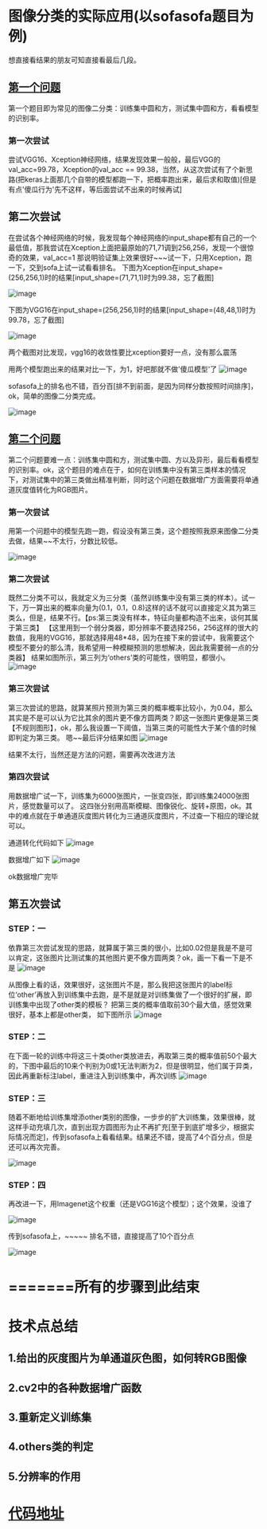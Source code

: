 # 图像分类的实际应用(以sofasofa题目为例)

想直接看结果的朋友可知直接看最后几段。

## [第一个问题](http://sofasofa.io/competition.php?id=6)

第一个题目即为常见的图像二分类：训练集中圆和方，测试集中圆和方，看看模型的识别率。

### 第一次尝试

尝试VGG16、Xception神经网络，结果发现效果一般般，最后VGG的val_acc=99.78，Xception的val_acc == 99.38，当然，从这次尝试有了个新思路(把keras上面那几个自带的模型都跑一下，把概率跑出来，最后求和取值)[但是有点'傻瓜行为'先不这样，等后面尝试不出来的时候再试]

## 第二次尝试
在尝试各个神经网络的时候，我发现每个神经网络的input_shape都有自己的一个最低值，那我尝试在Xception上面把最原始的71,71调到256,256，发现一个很惊奇的效果，val_acc=1 那说明验证集上效果很好~~~试一下，只用Xception，跑一下，交到sofa上试一试看看排名。
下图为Xception在input_shape=(256,256,1)时的结果[input_shape=(71,71,1)时为99.38，忘了截图]

![image](https://user-images.githubusercontent.com/50792908/67395705-04dfe080-f5d9-11e9-9549-2446767141e9.png)

下图为VGG16在input_shape=(256,256,1)时的结果[input_shape=(48,48,1)时为99.78，忘了截图]

![image](https://user-images.githubusercontent.com/50792908/67397036-2f329d80-f5db-11e9-8b2d-0e170c724c5e.png)

两个截图对比发现，vgg16的收敛性要比xception要好一点，没有那么震荡


用两个模型跑出来的结果对比一下，为1，好吧那就不做'傻瓜模型'了
![image](https://user-images.githubusercontent.com/50792908/67397619-05c64180-f5dc-11e9-9f72-36afa4286b31.png)

sofasofa上的排名也不错，百分百[排不到前面，是因为同样分数按照时间排序]，ok，简单的图像二分类完成。

![image](https://user-images.githubusercontent.com/50792908/67489367-0a562d00-f6a4-11e9-88a6-5166a42bb9d1.png)

## [第二个问题](http://sofasofa.io/competition.php?id=9)

第二个问题要难一点：训练集中圆和方，测试集中圆、方以及异形，最后看看模型的识别率。ok，这个题目的难点在于，如何在训练集中没有第三类样本的情况下，对测试集中的第三类做出精准判断，同时这个问题在数据增广方面需要将单通道灰度值转化为RGB图片。

### 第一次尝试

用第一个问题中的模型先跑一跑，假设没有第三类，这个题按照我原来图像二分类去做，结果~~不太行，分数比较低。

![image](https://user-images.githubusercontent.com/50792908/67490012-23131280-f6a5-11e9-99fa-bd5663d1b2de.png)

### 第二次尝试

既然二分类不可以，我就定义为三分类（虽然训练集中没有第三类的样本）。试一下，万一算出来的概率向量为(0.1，0.1，0.8)这样的话不就可以直接定义其为第三类么，但是，结果不行。【ps:第三类没有样本，特征向量都构造不出来，谈何其属于第三类】
【这里用到一个弱分类器，即分辨率不要选择256，256这样的很大的数值，我用的VGG16，那就选择用48*48，因为在接下来的尝试中，我需要这个模型不要分的那么清，我希望用一种模糊预测的思想解决，因此我需要弱一点的分类器】
结果如图所示，第三列为‘others’类的可能性，很明显，都很小。
![image](https://user-images.githubusercontent.com/50792908/67285007-4e60fa80-f509-11e9-8798-b331763561cb.png)

### 第三次尝试 
第三次尝试的思路，就算某照片预测为第三类的概率概率比较小，为0.04，那么其实是不是可以认为它比其余的图片更不像方圆两类？即这一张图片更像是第三类【不规则图形】，ok，那么我设置一下阈值，当第三类的可能性大于某个值的时候即判定为第三类。
嗯~~最后评分结果如图
![image](https://user-images.githubusercontent.com/50792908/67619128-634fcd80-f82a-11e9-886e-ccbe32a459b1.png)

结果不太行，当然还是方法的问题，需要再次改进方法



### 第四次尝试 
用数据增广试一下，训练集为6000张图片，一张变四张，即训练集24000张图片，感觉数量可以了。
这四张分别用高斯模糊、图像锐化、旋转+原图，ok。其中的难点就在于单通道灰度图片转化为三通道灰度图片，不过查一下相应的理论就可以。

通道转化代码如下
![image](https://user-images.githubusercontent.com/50792908/67619227-7adb8600-f82b-11e9-9a8f-801e4dd1aa6e.png)



数据增广如下
![image](https://user-images.githubusercontent.com/50792908/67619231-8169fd80-f82b-11e9-9230-39a2ac111ee4.png)



ok数据增广完毕

## 第五次尝试
###  STEP：一

依靠第三次尝试发现的思路，就算属于第三类的很小，比如0.02但是我是不是可以肯定，这张图片比测试集的其他图片更不像方圆两类？ok，画一下看一下是不是
![image](https://user-images.githubusercontent.com/50792908/67619493-fa1e8900-f82e-11e9-87ce-0e536cdf7a9c.png)

从图像上看的话，效果很好，这张图片不是，那么我把这张图片的label标位‘other’再放入到训练集中去跑，是不是就是对训练集做了一个很好的扩展，即训练集中出现了other类的模板？
把第三类的概率值取前30个最大值，感觉效果很好，基本上都是other类，
如下图所示
![image](https://user-images.githubusercontent.com/50792908/67620081-93e93480-f835-11e9-9e3e-2548313fe2b8.png)

### STEP：二
在下面一轮的训练中将这三十类other类放进去，再取第三类的概率值前50个最大的，下图中最后的10来个判别为0或1无法判断为2，但是很明显，他们属于异类，因此再重新标注label，重进注入到训练集中，再次训练
![image](https://user-images.githubusercontent.com/50792908/67620094-a7949b00-f835-11e9-8b3f-9a61d8a81e7d.png)

### STEP：三
随着不断地给训练集增添other类别的图像，一步步的扩大训练集，效果很棒，就这样手动充填几次，直到出现方圆图形为止不再扩充[至于到底扩增多少，根据实际情况而定]，传到sofasofa上看看结果。结果还不错，提高了4个百分点，但是还可以再次完善。

![image](https://user-images.githubusercontent.com/50792908/67622571-eb939a00-f84d-11e9-9a73-522144935091.png)

### STEP：四
再改进一下，用Imagenet这个权重（还是VGG16这个模型）；这个效果，没谁了

![image](https://user-images.githubusercontent.com/50792908/67629594-ec124c00-f8b2-11e9-9e50-fecce47d54e4.png)

传到sofasofa上，~~~~~ 排名不错，直接提高了10个百分点

![image](https://user-images.githubusercontent.com/50792908/67629607-077d5700-f8b3-11e9-8b55-eb4391137cff.png)

# =======所有的步骤到此结束













# 技术点总结
## 1.给出的灰度图片为单通道灰色图，如何转RGB图像
## 2.cv2中的各种数据增广函数
## 3.重新定义训练集
## 4.others类的判定
## 5.分辨率的作用

# [代码地址](https://github.com/JUSxuaxuan/image_classification_actually/blob/master/%E5%9B%BE%E5%83%8F%E5%88%86%E7%B1%BB%E5%AE%9E%E9%99%85%E5%BA%94%E7%94%A8.ipynb)










